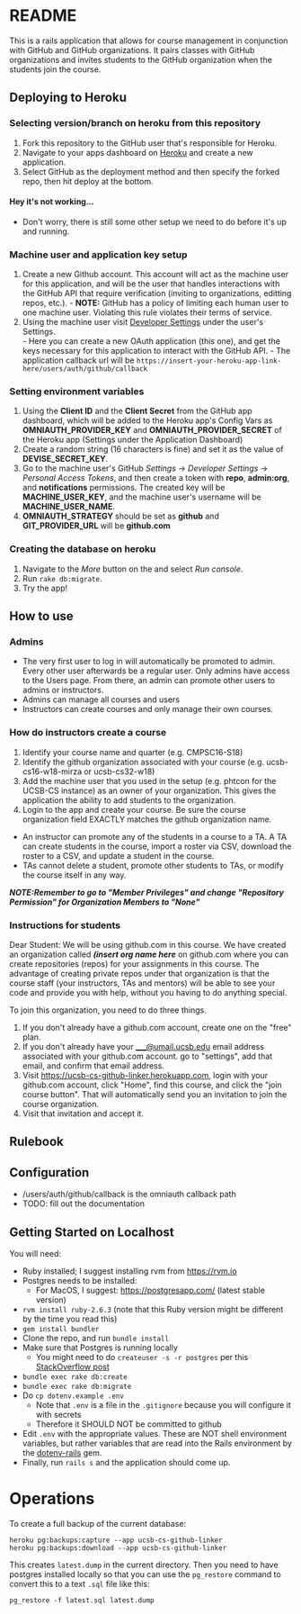 # README

This is a rails application that allows for course management in conjunction with GitHub and GitHub organizations. It pairs classes with GitHub organizations and invites students to the GitHub organization when the students join the course.


## Deploying to Heroku
  ### Selecting version/branch on heroku from this repository
  1. Fork this repository to the GitHub user that's responsible for Heroku.
  2. Navigate to your apps dashboard on [Heroku](https://dashboard.heroku.com/apps) and create a new application.
  3. Select GitHub as the deployment method and then specify the forked repo, then hit deploy at the bottom.

  #### Hey it's not working...
  - Don't worry, there is still some other setup we need to do before it's up and running.

  ### Machine user and application key setup
  1. Create a new Github account. This account will act as the machine user for this application, and will be the user that handles interactions with the GitHub API that require verification (inviting to organizations, editting repos, etc.).
    - __NOTE:__ GitHub has a policy of limiting each human user to one machine user. Violating this rule violates their terms of service.
  2. Using the machine user visit [Developer Settings](https://github.com/settings/developers) under the user's Settings.  
    - Here you can create a new OAuth application (this one), and get the keys necessary for this application to interact with the GitHub API.
    - The application callback url will be `https://insert-your-heroku-app-link-here/users/auth/github/callback`
  

  
  ### Setting environment variables
  1. Using the __Client ID__ and the __Client Secret__ from the GitHub app dashboard, which will be added to the Heroku app's Config Vars as __OMNIAUTH\_PROVIDER\_KEY__ and __OMNIAUTH\_PROVIDER\_SECRET__ of the Heroku app (Settings under the Application Dashboard)
  2. Create a random string (16 characters is fine) and set it as the value of __DEVISE\_SECRET\_KEY__.
  3. Go to the machine user's GitHub _Settings_ -> _Developer Settings_ -> _Personal Access Tokens_, and then create a token with __repo__, __admin:org__, and __notifications__ permissions. The created key will be __MACHINE\_USER\_KEY__, and the machine user's username will be __MACHINE\_USER\_NAME__.
  4. __OMNIAUTH\_STRATEGY__ should be set as __github__ and __GIT\_PROVIDER\_URL__ will be __github.com__
  ### Creating the database on heroku
  1. Navigate to the _More_ button on the and select _Run console_.
  2. Run `rake db:migrate`.
  3. Try the app!

## How to use
  ### Admins
  - The very first user to log in will automatically be promoted to admin. Every other user afterwards be a regular user. Only admins have access to the Users  page. From there, an admin can promote other users to admins or instructors.
  - Admins can manage all courses and users
  - Instructors can create courses and only manage their own courses.

  ### How do instructors create a course
  1. Identify your course name and quarter (e.g. CMPSC16-S18)
  2. Identify the github organization associated with your course (e.g. ucsb-cs16-w18-mirza or ucsb-cs32-w18)
  3. Add the machine user that you used in the setup (e.g. phtcon for the UCSB-CS instance) as an owner of your organization. This gives the application the ability to add students to the organization.
  4. Login to the app and create your course. Be sure the course organization field EXACTLY matches the github organization name.
  - An instructor can promote any of the students in a course to a TA. A TA can create students in the course, import a roster via CSV, download the roster to a CSV, and update a student in the course. 
  - TAs cannot delete a student, promote other students to TAs, or modify the course itself in any way. 

  ___NOTE:Remember to go to "Member Privileges" and change "Repository Permission" for Organization Members to "None"___  

  ### Instructions for students
  Dear Student:  We will be using github.com in this course.   We have created an organization called ___(insert org name here___ on github.com where you can create repositories (repos) for your assignments in this course.   The advantage of creating private repos under that organization is that the course staff (your instructors, TAs and mentors) will be able to see your code and provide you with help, without you having to do anything special.

  To join this organization, you need to do three things.

  1. If you don't already have a github.com account, create one on the "free" plan.
  2. If you don't already have your ___@umail.ucsb.edu email address associated with your github.com account. go to "settings", add that email, and confirm that email address.
  3.  Visit https://ucsb-cs-github-linker.herokuapp.com, login with your github.com account, click "Home", find this course, and click the "join course button".   That will automatically send you an invitation to join the course organization.
  4.  Visit that invitation and accept it.

## Rulebook

## Configuration
  - /users/auth/github/callback is the omniauth callback path
  - TODO: fill out the documentation

## Getting Started on Localhost

You will need:
* Ruby installed; I suggest installing rvm from <https://rvm.io>
* Postgres needs to be installed:
   - For MacOS, I suggest: <https://postgresapp.com/> (latest stable version)
* `rvm install ruby-2.6.3` (note that this Ruby version might be different by the time you read this)
* `gem install bundler`
* Clone the repo, and run `bundle install`
* Make sure that Postgres is running locally
   - You might need to do `createuser -s -r postgres` per this [StackOverflow post](https://stackoverflow.com/questions/7863770/rails-and-postgresql-role-postgres-does-not-exist)
* `bundle exec rake db:create`
* `bundle exec rake db:migrate`
* Do  `cp dotenv.example .env`
   * Note that `.env` is a file in the `.gitignore` because you will configure it with secrets
   * Therefore it SHOULD NOT be committed to github
* Edit `.env` with the appropriate values.  These are NOT shell environment variables, but rather variables
   that are read into the Rails environment by the [dotenv-rails](https://github.com/bkeepers/dotenv) gem.
* Finally, run `rails s` and the application should come up.

# Operations

To create a full backup of the current database:

```
heroku pg:backups:capture --app ucsb-cs-github-linker
heroku pg:backups:download --app ucsb-cs-github-linker
```

This creates `latest.dump` in the current directory.  Then you need to have postgres installed locally so that you can use the `pg_restore` command to convert this to a text `.sql` file like this:

```
pg_restore -f latest.sql latest.dump 
```




